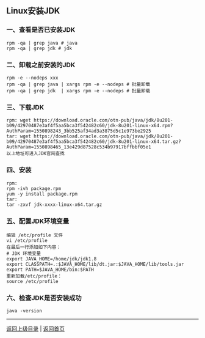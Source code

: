 <!--
{
	"author": "lxf",
	"title": "Linux安装JDK",
	"date": "2019-04-12 03:14:08",
	"category": "其他"
}
-->

Linux安装JDK
------------------------------------------------------------
### 一、查看是否已安装JDK  
    rpm -qa | grep java # java
    rpm -qa | grep jdk # jdk

### 二、卸载之前安装的JDK
    rpm -e --nodeps xxx
    rpm -qa | grep java | xargs rpm -e --nodeps # 批量卸载
    rpm -qa | grep jdk  | xargs rpm -e --nodeps # 批量卸载

### 三、下载JDK
    rpm: wget https://download.oracle.com/otn-pub/java/jdk/8u201-b09/42970487e3af4f5aa5bca3f542482c60/jdk-8u201-linux-x64.rpm?AuthParam=1550898243_3bb525af34ad3a3875d5c1e973be2925
	tar: wget https://download.oracle.com/otn-pub/java/jdk/8u201-b09/42970487e3af4f5aa5bca3f542482c60/jdk-8u201-linux-x64.tar.gz?AuthParam=1550898465_13e429d87528c534b97917bffbbf05e1
    以上地址可进入JDK官网查找

### 四、安装
    rpm:
    rpm -ivh package.rpm 
    yum -y install package.rpm
    tar:
    tar -zxvf jdk-xxxx-linux-x64.tar.gz

### 五、配置JDK环境变量  
    编辑 /etc/profile 文件
    vi /etc/profile
    在最后一行添加如下内容：
    # JDK 环境变量
    export JAVA_HOME=/home/jdk/jdk1.8
    export CLASSPATH=.:$JAVA_HOME/lib/dt.jar:$JAVA_HOME/lib/tools.jar
    export PATH=$JAVA_HOME/bin:$PATH
    重新加载/etc/profile：
    source /etc/profile

### 六、检查JDK是否安装成功  
    java -version
------------------------------------------------------------
[返回上级目录](./../../../../categories/other/README.md)  |
[返回首页](./../../../../README.md)